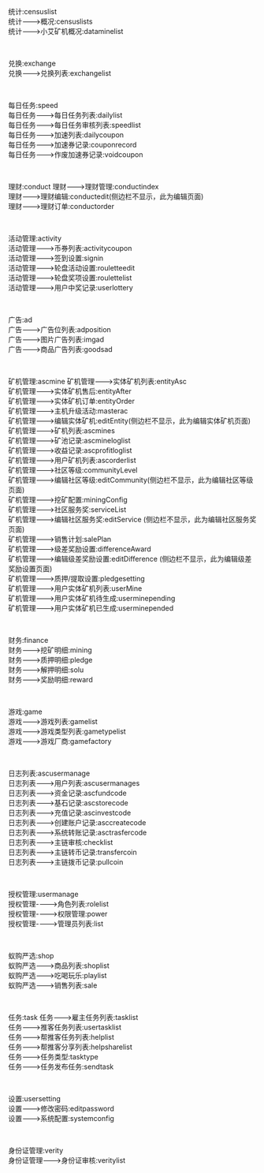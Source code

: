 统计:censuslist   
统计--->概况:censuslists   
统计--->小艾矿机概况:dataminelist   

&nbsp;

兑换:exchange   
兑换--->兑换列表:exchangelist   

&nbsp;

每日任务:speed   
每日任务--->每日任务列表:dailylist   
每日任务--->每日任务审核列表:speedlist   
每日任务--->加速列表:dailycoupon   
每日任务--->加速券记录:couponrecord   
每日任务--->作废加速券记录:voidcoupon   

&nbsp;

理财:conduct
理财--->理财管理:conductindex   
理财--->理财编辑:conductedit(侧边栏不显示，此为编辑页面)   
理财--->理财订单:conductorder   

&nbsp;

活动管理:activity   
活动管理--->币券列表:activitycoupon   
活动管理--->签到设置:signin   
活动管理--->轮盘活动设置:rouletteedit   
活动管理--->轮盘奖项设置:roulettelist   
活动管理--->用户中奖记录:userlottery   

&nbsp;

广告:ad   
广告--->广告位列表:adposition   
广告--->图片广告列表:imgad   
广告--->商品广告列表:goodsad   

&nbsp;

矿机管理:ascmine
矿机管理--->实体矿机列表:entityAsc   
矿机管理--->实体矿机售后:entityAfter   
矿机管理--->实体矿机订单:entityOrder   
矿机管理--->主机升级活动:masterac   
矿机管理--->编辑实体矿机:editEntity(侧边栏不显示，此为编辑实体矿机页面)    
矿机管理--->矿机列表:ascmines   
矿机管理--->矿池记录:ascmineloglist   
矿机管理--->收益记录:ascprofitloglist   
矿机管理--->用户矿机列表:ascorderlist   
矿机管理--->社区等级:communityLevel   
矿机管理--->编辑社区等级:editCommunity(侧边栏不显示，此为编辑社区等级页面)    
矿机管理--->挖矿配置:miningConfig   
矿机管理--->社区服务奖:serviceList   
矿机管理--->编辑社区服务奖:editService (侧边栏不显示，此为编辑社区服务奖页面)   
矿机管理--->销售计划:salePlan   
矿机管理--->级差奖励设置:differenceAward   
矿机管理--->编辑级差奖励设置:editDifference   (侧边栏不显示，此为编辑级差奖励设置页面)   
矿机管理--->质押/提取设置:pledgesetting   
矿机管理--->用户实体矿机列表:userMine   
矿机管理--->用户实体矿机待生成:userminepending   
矿机管理--->用户实体矿机已生成:userminepended   

&nbsp;

财务:finance   
财务--->挖矿明细:mining   
财务--->质押明细:pledge   
财务--->解押明细:solu   
财务--->奖励明细:reward  

&nbsp;

游戏:game   
游戏--->游戏列表:gamelist   
游戏--->游戏类型列表:gametypelist   
游戏--->游戏厂商:gamefactory   

&nbsp;

日志列表:ascusermanage   
日志列表--->用户列表:ascusermanages   
日志列表--->资金记录:ascfundcode   
日志列表--->基石记录:ascstorecode   
日志列表--->充值记录:ascinvestcode   
日志列表--->创建账户记录:asccreatecode   
日志列表--->系统转账记录:asctrasfercode   
日志列表--->主链审核:checklist   
日志列表--->主链转币记录:transfercoin   
日志列表--->主链拨币记录:pullcoin   

&nbsp;

授权管理:usermanage   
授权管理---->角色列表:rolelist   
授权管理---->权限管理:power   
授权管理---->管理员列表:list

&nbsp;

蚁购严选:shop   
蚁购严选--->商品列表:shoplist   
蚁购严选--->吃喝玩乐:playlist   
蚁购严选--->销售列表:sale

&nbsp;

任务:task
任务--->雇主任务列表:tasklist   
任务--->推客任务列表:usertasklist   
任务--->帮推客任务列表:helplist   
任务--->帮推客分享列表:helpsharelist   
任务--->任务类型:tasktype   
任务--->任务发布任务:sendtask

&nbsp;

设置:usersetting   
设置--->修改密码:editpassword   
设置--->系统配置:systemconfig

&nbsp;

身份证管理:verity   
身份证管理--->身份证审核:veritylist
